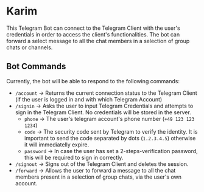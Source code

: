 # Karim
This Telegram Bot can connect to the Telegram Client with the user's credentials in order to access the client's functionalities. The bot can forward a select message to all the chat members in a selection of group chats or channels.

## Bot Commands
Currently, the bot will be able to respond to the following commands:
- ```/account``` -> Returns the current connection status to the Telegram Client (if the user is logged in and with which Telegram Account)
- ```/signin``` -> Asks the user to input Telegram Credentials and attempts to sign in the Telegram Client. No credentials will be stored in the server.
    * ```phone``` -> The user's telegram account's phone number (```+49 123 123 1234```)
    * ```code``` -> The security code sent by Telegram to verify the identity. It is important to send the code separated by dots (```1.2.3.4.5```) otherwise it will immediatelly expire.
    * ```password``` -> In case the user has set a 2-steps-verification password, this will be required to sign in correctly.
- ```/signout``` -> Signs out of the Telegram Client and deletes the session.
- ```/forward``` -> Allows the user to forward a message to all the chat members present in a selection of group chats, via the user's own account.